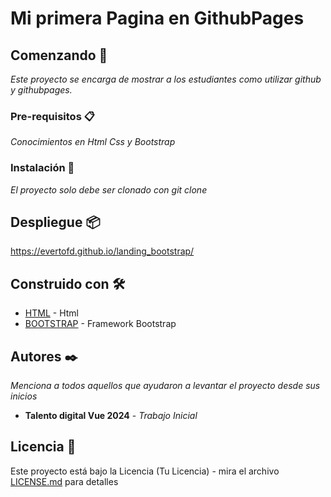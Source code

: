 # Mi primera Pagina en GithubPages

## Comenzando 🚀

_Este proyecto se encarga de mostrar a los estudiantes como utilizar github y githubpages._

### Pre-requisitos 📋

_Conocimientos en Html Css y Bootstrap_


### Instalación 🔧

_El proyecto solo debe ser clonado con git clone_


## Despliegue 📦

https://evertofd.github.io/landing_bootstrap/

## Construido con 🛠️

* [HTML](http://www.google.com) - Html
* [BOOTSTRAP](https://boostrap.com/) - Framework Bootstrap
## Autores ✒️

_Menciona a todos aquellos que ayudaron a levantar el proyecto desde sus inicios_

* **Talento digital Vue 2024** - *Trabajo Inicial* 

## Licencia 📄

Este proyecto está bajo la Licencia (Tu Licencia) - mira el archivo [LICENSE.md](LICENSE.md) para detalles
